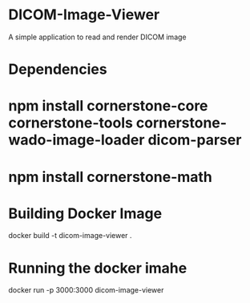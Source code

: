 # DICOM-Image-Viewer

A simple application to read and render DICOM image

# Dependencies

# npm install cornerstone-core cornerstone-tools cornerstone-wado-image-loader dicom-parser

# npm install cornerstone-math

# Building Docker Image

docker build -t dicom-image-viewer .

# Running the docker imahe

docker run -p 3000:3000 dicom-image-viewer
